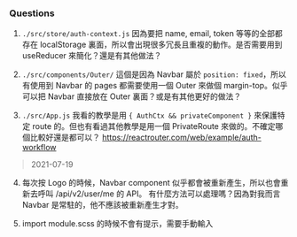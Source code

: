 ### Questions

1. `./src/store/auth-context.js` 因為要把 name, email, token 等等的全部都存在 localStorage 裏面，所以會出現很多冗長且重複的動作。是否需要用到 useReducer 來簡化？還是有其他做法？

2. `./src/components/Outer/` 這個是因為 Navbar 屬於 `position: fixed`，所以有使用到 Navbar 的 pages 都需要使用一個 Outer 來做個 margin-top。似乎可以把 Navbar 直接放在 Outer 裏面？或是有其他更好的做法？

3. `./src/App.js` 我看的教學是用 `{ AuthCtx && privateComponent }` 來保護特定 route 的。但也有看過其他教學是用一個 PrivateRoute 來做的。不確定哪個比較好還是都可以？ https://reactrouter.com/web/example/auth-workflow

> 2021-07-19

4. 每次按 Logo 的時候，Navbar component 似乎都會被重新產生，所以也會重新去呼叫 /api/v2/user/me 的 API。
有什麼方法可以處理嗎？因為對我而言 Navbar 是常駐的，他不應該被重新產生才對。

5. import module.scss 的時候不會有提示，需要手動輸入